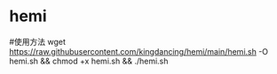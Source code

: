 # hemi

#使用方法
wget https://raw.githubusercontent.com/kingdancing/hemi/main/hemi.sh -O hemi.sh && chmod +x hemi.sh && ./hemi.sh
